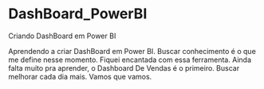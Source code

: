 # DashBoard_PowerBI
Criando DashBoard em Power BI

Aprendendo a criar DashBoard em Power BI.
Buscar conhecimento é o que me define nesse momento. Fiquei encantada com essa ferramenta. 
Ainda falta muito pra aprender, o Dashboard De Vendas é o primeiro. 
Buscar melhorar cada dia mais. Vamos que vamos.
